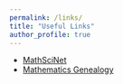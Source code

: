 ```yaml
---
permalink: /links/
title: "Useful Links"
author_profile: true
---
```



* [MathSciNet](http://www.ams.org/mathscinet/)
* [Mathematics Genealogy](https://www.genealogy.math.ndsu.nodak.edu/id.php?id=287101)




